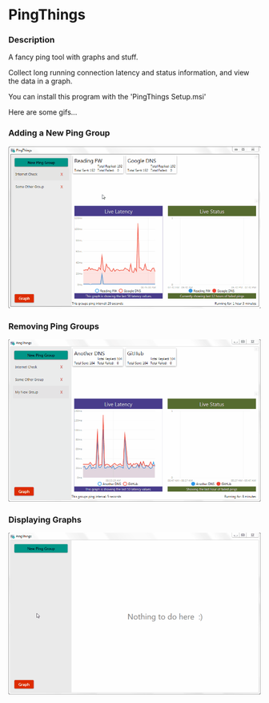 # PingThings
<h3>Description</h3>
A fancy ping tool with graphs and stuff. 

Collect long running connection latency and status information, and view the data in a graph.

You can install this program with the 'PingThings Setup.msi'

Here are some gifs...

<h3>Adding a New Ping Group</h3>

![Adding Ping Groups](gifs/AddPingGroup.gif)

<h3>Removing Ping Groups</h3>

![Adding Ping Groups](gifs/RemoveGroups.gif)

<h3>Displaying Graphs</h3>

![Adding Ping Groups](gifs/DisplayGraphs.gif)
